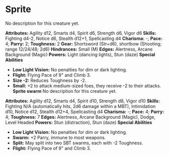 # Sprite

No description for this creature yet.

**Attributes:** Agility d12, Smarts d4, Spirit d6, Strength d6, Vigor
d6
**Skills:** Fighting d4-2, Notice d6, Stealth d12+1, Spellcasting d4
**Charisma:** -; **Pace:** 4; **Parry:** 2; **Toughness:** 2
**Gear:** Shortsword (Str+d6), shortbow (Shooting; range 12/24/48; 2d6)
**Hindrances:** Small (M)
**Edges:** Alertness, Arcane Background (Magic)
**Powers:** Light (dancing lights), Stun (daze)
**Special Abilities**

- **Low Light Vision:** No penalties for dim or dark lighting.
- **Flight:** Flying Pace of 9" and Climb 3.
- **Size -2:** Reduces Toughness by -2.
- **Small:** +2 to attack medium-sized foes, they receive -2 to their
attacks.
**Sprite swarm**
No description for this creature yet.

**Attributes:** Agility d12, Smarts d4, Spirit d10, Strength d8, Vigor
d10
**Skills:** Fighting N/A (automatically hits, 2d6 damage within a MBT),
Intimidation d10, Notice d12, Stealth d12+4, Spellcasting d4
**Charisma:** -; **Pace:** 4; **Parry:** 4; **Toughness:** 7
**Edges:** Alertness, Arcane Background (Magic), Dodge, Level Headed
**Powers:** Stun (distraction), Stun (daze)
**Special Abilities**

- **Low Light Vision:** No penalties for dim or dark lighting.
- **Swarm:** +2 Parry, immune to most weapons.
- **Split:** May split into two SBT swarms, each with -2 Toughness.
- **Flight:** Flying Pace of 9" and Climb 3.
